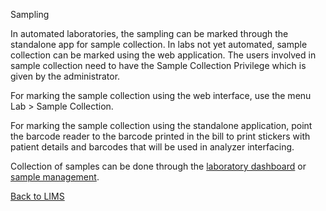 Sampling

In automated laboratories, the sampling can be marked through the standalone app for sample collection. In labs not yet automated, sample collection can be marked using the web application. The users involved in sample collection need to have the Sample Collection Privilege which is given by the administrator.

For marking the sample collection using the web interface, use the menu Lab > Sample Collection.

For marking the sample collection using the standalone application, point the barcode reader to the barcode printed in the bill to print stickers with patient details and barcodes that will be used in analyzer interfacing.

Collection of samples can be done through the [laboratory dashboard](https://github.com/hmislk/hmis/wiki/Laboratory-Dashboard) or [sample management](https://github.com/hmislk/hmis/wiki/Sample-Management). 

[Back to LIMS](https://github.com/hmislk/hmis/wiki/LIMS)